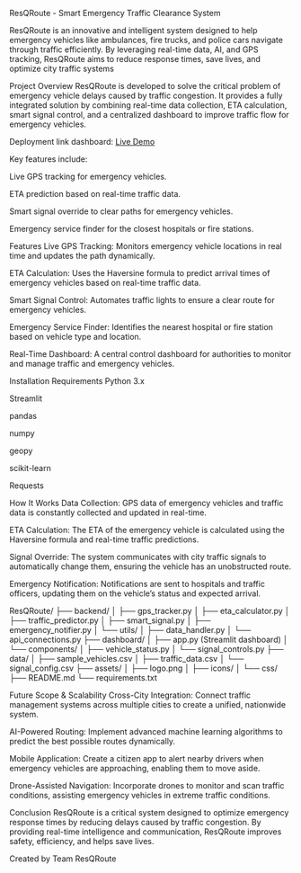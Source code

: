 ResQRoute - Smart Emergency Traffic Clearance System

ResQRoute is an innovative and intelligent system designed to help emergency vehicles like ambulances, fire trucks, and police cars navigate through traffic efficiently. By leveraging real-time data, AI, and GPS tracking, ResQRoute aims to reduce response times, save lives, and optimize city traffic systems

Project Overview
ResQRoute is developed to solve the critical problem of emergency vehicle delays caused by traffic congestion. It provides a fully integrated solution by combining real-time data collection, ETA calculation, smart signal control, and a centralized dashboard to improve traffic flow for emergency vehicles.


Deployment link dashboard:
[Live Demo](https://resqroute-dashboard.onrender.com/)


Key features include:

Live GPS tracking for emergency vehicles.

ETA prediction based on real-time traffic data.

Smart signal override to clear paths for emergency vehicles.

Emergency service finder for the closest hospitals or fire stations.

Features
Live GPS Tracking: Monitors emergency vehicle locations in real time and updates the path dynamically.

ETA Calculation: Uses the Haversine formula to predict arrival times of emergency vehicles based on real-time traffic data.

Smart Signal Control: Automates traffic lights to ensure a clear route for emergency vehicles.

Emergency Service Finder: Identifies the nearest hospital or fire station based on vehicle type and location.

Real-Time Dashboard: A central control dashboard for authorities to monitor and manage traffic and emergency vehicles.

Installation
Requirements
Python 3.x

Streamlit

pandas

numpy

geopy

scikit-learn

Requests

How It Works
Data Collection: GPS data of emergency vehicles and traffic data is constantly collected and updated in real-time.

ETA Calculation: The ETA of the emergency vehicle is calculated using the Haversine formula and real-time traffic predictions.

Signal Override: The system communicates with city traffic signals to automatically change them, ensuring the vehicle has an unobstructed route.

Emergency Notification: Notifications are sent to hospitals and traffic officers, updating them on the vehicle’s status and expected arrival.

ResQRoute/
├── backend/
│   ├── gps_tracker.py
│   ├── eta_calculator.py
│   ├── traffic_predictor.py
│   ├── smart_signal.py
│   ├── emergency_notifier.py
│   └── utils/
│       ├── data_handler.py
│       └── api_connections.py
├── dashboard/
│   ├── app.py (Streamlit dashboard)
│   └── components/
│       ├── vehicle_status.py
│       └── signal_controls.py
├── data/
│   ├── sample_vehicles.csv
│   ├── traffic_data.csv
│   └── signal_config.csv
├── assets/
│   ├── logo.png
│   ├── icons/
│   └── css/
├── README.md
└── requirements.txt


Future Scope & Scalability
Cross-City Integration: Connect traffic management systems across multiple cities to create a unified, nationwide system.

AI-Powered Routing: Implement advanced machine learning algorithms to predict the best possible routes dynamically.

Mobile Application: Create a citizen app to alert nearby drivers when emergency vehicles are approaching, enabling them to move aside.

Drone-Assisted Navigation: Incorporate drones to monitor and scan traffic conditions, assisting emergency vehicles in extreme traffic conditions.


Conclusion
ResQRoute is a critical system designed to optimize emergency response times by reducing delays caused by traffic congestion. By providing real-time intelligence and communication, ResQRoute improves safety, efficiency, and helps save lives.

Created by Team ResQRoute
